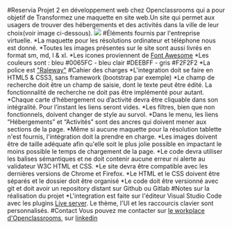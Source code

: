 #Reservia
Projet 2 en développement web chez Openclassrooms qui a pour objetif de Transformez une maquette en site web.Un site qui permet aux usagers de trouver des hébergements et des activités dans la ville de leur choix(voir image ci-dessous).
![](/images/Desktop-1.png)
#Éléments fournis par l'entreprise virtuelle.
*La maquette pour les résolutions ordinateur et téléphone nous est donné.
*Toutes les images présentes sur le site sont aussi livrés en format sm, md, l & xl.
*Les icones proviennent de [Font Awesome](https://fontawesome.com/)
*Les couleurs sont : bleu #0065FC - bleu clair #DEEBFF - gris #F2F2F2
*La police est ["Raleway"](https://fonts.google.com/specimen/Raleway?preview.text_type=custom) 
#Cahier des charges
*L'integration doit se faire en HTML5 & CSS3, sans framework (bootstrap par exemple)
*Le champ de recherche doit être un champ de saisie, dont le texte peut être édité. La fonctionnalité de recherche ne doit pas être implémenté pour autant.
*Chaque carte d’hébergement ou d’activité devra être cliquable dans son intégralité. Pour l’instant les liens seront vides.
*Les filtres, bien que non fonctionnels, doivent changer de style au survol.
*Dans le menu, les liens “Hébergements” et “Activités” sont des ancres qui doivent mener aux sections de la page.
*Même si aucune maquette pour la résolution tablette n'est fournis, l'intégration doit la prendre en charge.
*Les images doivent être de taille adéquate afin qu'elle soit le plus jolie possible en impactant le moins possible le temps de chargement de la page.
*Le code devra utiliser les balises sémantiques et ne doit contenir aucune erreur ni alerte au validateur W3C HTML et CSS.
*Le site devra être compatible avec les dernières versions de Chrome et Firefox.
*Le HTML et le CSS doivent être séparés et le dossier doit être organisé
*Le code doit être versionné avec git et doit avoir un repository distant sur Github ou Gitlab
#Notes sur la réalisation du projet
*L'integration est faite sur l'éditeur Visual Studio Code avec les plugins [Live server](https://marketplace.visualstudio.com/items?itemName=ritwickdey.LiveServer). Le thème, l'UI et les raccourcis clavier sont personnalisés.
#Contact
Vous pouvez me contacter sur [le workplace d'Openclassrooms](https://openclassrooms.workplace.com/), sur [linkedin](https://www.linkedin.com/feed/) 
